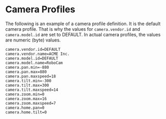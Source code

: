 # Camera Profiles

The following is an example of a camera profile definition. It is the default camera profile. That is why the values for `camera.vendor.id` and `camera.model.id` are set to DEFAULT. In actual camera profiles, the values are numeric (byte) values.

    camera.vendor.id=DEFAULT
    camera.vendor.name=ACME Inc.
    camera.model.id=DEFAULT
    camera.model.name=RoboCam
    camera.pan.min=-880
    camera.pan.max=880
    camera.pan.maxspeed=18
    camera.tilt.min=-300
    camera.tilt.max=300
    camera.tilt.maxspeed=14
    camera.zoom.min=0
    camera.zoom.max=16
    camera.zoom.maxspeed=7
    camera.home.pan=0
    camera.home.tilt=0

